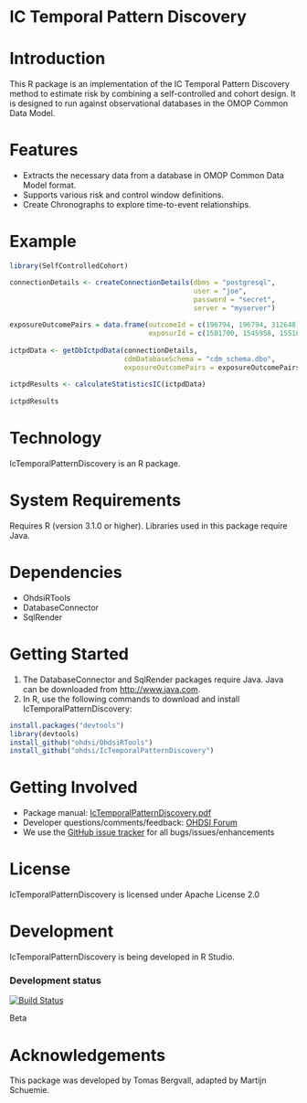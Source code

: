 IC Temporal Pattern Discovery
=============================

Introduction
============

This R package is an implementation of the IC Temporal Pattern Discovery method to estimate risk by combining a self-controlled and cohort design. It is designed to run against observational databases in the OMOP Common Data Model.

Features
========
- Extracts the necessary data from a database in OMOP Common Data Model format.
- Supports various risk and control window definitions.
- Create Chronographs to explore time-to-event relationships.

Example
=======
```r
library(SelfControlledCohort)

connectionDetails <- createConnectionDetails(dbms = "postgresql",
                                             user = "joe",
                                             password = "secret",
                                             server = "myserver")
                                             
exposureOutcomePairs = data.frame(outcomeId = c(196794, 196794, 312648), 
                                  exposurId = c(1501700, 1545958, 1551803))
                                   
ictpdData <- getDbIctpdData(connectionDetails, 
                            cdmDatabaseSchema = "cdm_schema.dbo", 
                            exposureOutcomePairs = exposureOutcomePairs)
                             
ictpdResults <- calculateStatisticsIC(ictpdData)
 
ictpdResults                                             
```

Technology
============
IcTemporalPatternDiscovery is an R package.

System Requirements
============
Requires R (version 3.1.0 or higher). Libraries used in this package require Java.

Dependencies
============

 * OhdsiRTools
 * DatabaseConnector
 * SqlRender

Getting Started
===============
1. The DatabaseConnector and SqlRender packages require Java. Java can be downloaded from
<a href="http://www.java.com" target="_blank">http://www.java.com</a>.
2. In R, use the following commands to download and install IcTemporalPatternDiscovery:

  ```r
  install.packages("devtools")
  library(devtools)
  install_github("ohdsi/OhdsiRTools") 
  install_github("ohdsi/IcTemporalPatternDiscovery") 
  ```

Getting Involved
=============
* Package manual: [IcTemporalPatternDiscovery.pdf](https://raw.githubusercontent.com/OHDSI/IcTemporalPatternDiscovery/master/extras/IcTemporalPatternDiscovery.pdf) 
* Developer questions/comments/feedback: <a href="http://forums.ohdsi.org/c/developers">OHDSI Forum</a>
* We use the <a href="../../issues">GitHub issue tracker</a> for all bugs/issues/enhancements
 
License
=======
IcTemporalPatternDiscovery is licensed under Apache License 2.0

Development
===========
IcTemporalPatternDiscovery is being developed in R Studio.

### Development status

[![Build Status](https://travis-ci.org/OHDSI/IcTemporalPatternDiscovery.svg?branch=master)](https://travis-ci.org/OHDSI/IcTemporalPatternDiscovery)

Beta


# Acknowledgements
This package was developed by Tomas Bergvall, adapted by Martijn Schuemie.
